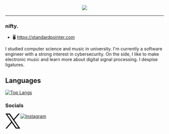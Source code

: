 <div id="header" align="center">
  <img src="https://avatars.githubusercontent.com/u/76852249?v=4" width="100"/>
</div>

---

### nifty.

- 🖥️ https://standardpointer.com

I studied computer science and music in university. I'm currently a software engineer with a strong interest in cybersecurity. On the side, I like to make electronic music and learn more about digital signal processing. I despise ligatures.

## Languages
[![Top Langs](https://github-readme-stats.vercel.app/api/top-langs/?username=standardpointer&show_icons=true&theme=react&card_width=475)](https://github.com/stdrobot/github-readme-stats)

### Socials
<div style="display: flex">
<a href="https://twitter.com/standardpointer"><img src="https://github.com/devicons/devicon/blob/master/icons/twitter/twitter-original.svg" width="48" height="48" alt="Twitter" /></a>
<a href="https://instagram.com/standardpointer"><img src="https://upload.wikimedia.org/wikipedia/commons/9/95/Instagram_logo_2022.svg" width="48" height="48" alt="Instagram" /></a>
</div>
